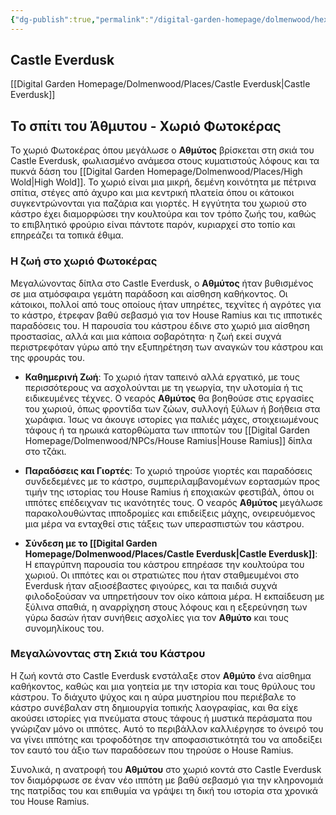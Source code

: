 ```yaml
---
{"dg-publish":true,"permalink":"/digital-garden-homepage/dolmenwood/hexes/0401-castle-everdusk/"}
---
```


## Castle Everdusk

[[Digital Garden Homepage/Dolmenwood/Places/Castle Everdusk\|Castle Everdusk]]

## Το σπίτι του Άθμυτου - Χωριό Φωτοκέρας

Το χωριό Φωτοκέρας όπου μεγάλωσε ο **Αθμύτος** βρίσκεται στη σκιά του Castle Everdusk, φωλιασμένο ανάμεσα στους κυματιστούς λόφους και τα πυκνά δάση του [[Digital Garden Homepage/Dolmenwood/Places/High Wold\|High Wold]]. Το χωριό είναι μια μικρή, δεμένη κοινότητα με πέτρινα σπίτια, στέγες από άχυρο και μια κεντρική πλατεία όπου οι κάτοικοι συγκεντρώνονται για παζάρια και γιορτές. Η εγγύτητα του χωριού στο κάστρο έχει διαμορφώσει την κουλτούρα και τον τρόπο ζωής του, καθώς το επιβλητικό φρούριο είναι πάντοτε παρόν, κυριαρχεί στο τοπίο και επηρεάζει τα τοπικά έθιμα.

### Η ζωή στο χωριό Φωτοκέρας

Μεγαλώνοντας δίπλα στο Castle Everdusk, ο **Αθμύτος** ήταν βυθισμένος σε μια ατμόσφαιρα γεμάτη παράδοση και αίσθηση καθήκοντος. Οι κάτοικοι, πολλοί από τους οποίους ήταν υπηρέτες, τεχνίτες ή αγρότες για το κάστρο, έτρεφαν βαθύ σεβασμό για τον House Ramius και τις ιπποτικές παραδόσεις του. Η παρουσία του κάστρου έδινε στο χωριό μια αίσθηση προστασίας, αλλά και μια κάποια σοβαρότητα· η ζωή εκεί συχνά περιστρεφόταν γύρω από την εξυπηρέτηση των αναγκών του κάστρου και της φρουράς του.

- **Καθημερινή Ζωή**: Το χωριό ήταν ταπεινό αλλά εργατικό, με τους περισσότερους να ασχολούνται με τη γεωργία, την υλοτομία ή τις ειδικευμένες τέχνες. Ο νεαρός **Αθμύτος** θα βοηθούσε στις εργασίες του χωριού, όπως φροντίδα των ζώων, συλλογή ξύλων ή βοήθεια στα χωράφια. Ίσως να άκουγε ιστορίες για παλιές μάχες, στοιχειωμένους τάφους ή τα ηρωικά κατορθώματα των ιπποτών του [[Digital Garden Homepage/Dolmenwood/NPCs/House Ramius\|House Ramius]] δίπλα στο τζάκι.

- **Παραδόσεις και Γιορτές**: Το χωριό τηρούσε γιορτές και παραδόσεις συνδεδεμένες με το κάστρο, συμπεριλαμβανομένων εορτασμών προς τιμήν της ιστορίας του House Ramius ή εποχιακών φεστιβάλ, όπου οι ιππότες επέδειχναν τις ικανότητές τους. Ο νεαρός **Αθμύτος** μεγάλωσε παρακολουθώντας ιπποδρομίες και επιδείξεις μάχης, ονειρευόμενος μια μέρα να ενταχθεί στις τάξεις των υπερασπιστών του κάστρου.

- **Σύνδεση με το [[Digital Garden Homepage/Dolmenwood/Places/Castle Everdusk\|Castle Everdusk]]**: Η επαγρύπνη παρουσία του κάστρου επηρέασε την κουλτούρα του χωριού. Οι ιππότες και οι στρατιώτες που ήταν σταθμευμένοι στο Everdusk ήταν αξιοσέβαστες φιγούρες, και τα παιδιά συχνά φιλοδοξούσαν να υπηρετήσουν τον οίκο κάποια μέρα. Η εκπαίδευση με ξύλινα σπαθιά, η αναρρίχηση στους λόφους και η εξερεύνηση των γύρω δασών ήταν συνήθεις ασχολίες για τον **Αθμύτο** και τους συνομηλίκους του.

### Μεγαλώνοντας στη Σκιά του Κάστρου

Η ζωή κοντά στο Castle Everdusk ενστάλαξε στον **Αθμύτο** ένα αίσθημα καθήκοντος, καθώς και μια γοητεία με την ιστορία και τους θρύλους του κάστρου. Το διάχυτο ψύχος και η αύρα μυστηρίου που περιέβαλε το κάστρο συνέβαλαν στη δημιουργία τοπικής λαογραφίας, και θα είχε ακούσει ιστορίες για πνεύματα στους τάφους ή μυστικά περάσματα που γνώριζαν μόνο οι ιππότες. Αυτό το περιβάλλον καλλιέργησε το όνειρό του να γίνει ιππότης και τροφοδότησε την αποφασιστικότητά του να αποδείξει τον εαυτό του άξιο των παραδόσεων που τηρούσε ο House Ramius.

Συνολικά, η ανατροφή του **Αθμύτου** στο χωριό κοντά στο Castle Everdusk τον διαμόρφωσε σε έναν νέο ιππότη με βαθύ σεβασμό για την κληρονομιά της πατρίδας του και επιθυμία να γράψει τη δική του ιστορία στα χρονικά του House Ramius.